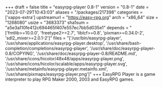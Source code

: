 +++
draft = false
title = "easyrpg-player 0.8-1"
version = "0.8-1"
date = "2023-07-29T10:43:03"
aliases = "/packages/217398"
categories = ['xapps-extra']
upstreamurl = "https://easy-rpg.org"
arch = "x86_64"
size = "1268080"
usize = "3683373"
sha1sum = "a5e3a110fe412c694465f407e557ec7bb5d035e1"
depends = "['fmtlib>=10.0.0', 'freetype2>=2.7', 'liblcf>=0.8', 'pixman>=0.34.0-2', 'sdl2_mixer>=2.0.1-2']"
files = "['/usr/bin/easyrpg-player', '/usr/share/applications/easyrpg-player.desktop', '/usr/share/bash-completion/completions/easyrpg-player', '/usr/share/doc/easyrpg-player-0.8/COPYING', '/usr/share/doc/easyrpg-player-0.8/README.md', '/usr/share/icons/hicolor/48x48/apps/easyrpg-player.png', '/usr/share/icons/hicolor/scalable/apps/easyrpg-player.svg', '/usr/share/metainfo/easyrpg-player.metainfo.xml', '/usr/share/pixmaps/easyrpg-player.png']"
+++
EasyRPG Player is a game interpreter to play RPG Maker 2000, 2003 and EasyRPG games.